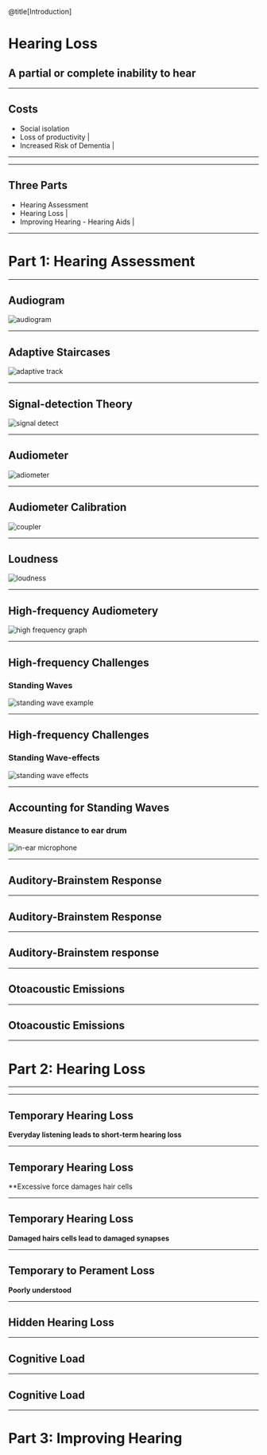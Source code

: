 @title[Introduction]
# Hearing Loss
## A partial or complete inability to hear

---

## Costs

- Social isolation
- Loss of productivity       |
- Increased Risk of Dementia |

<!-- ![Isolation](assets/isolation.png) -->

<!-- <div class="comment">Image from the Noun Project, Created by Gan Khoon Lay</div> -->

<!-- --- -->

<!-- ## Costs -->

<!-- **Loss of productivity** -->

<!-- <\!-- TODO: details -\-> -->

<!-- --- -->

<!-- ## Costs -->

<!-- **Increased Risk of Dementia** -->

<!-- <\!-- TODO: details -\-> -->

---

<!-- ## Hearing loss is becoming more common -->

<!-- TODO: show a graph -->

---

## Three Parts

- Hearing Assessment
- Hearing Loss                     |
- Improving Hearing - Hearing Aids |

---

# Part 1: Hearing Assessment

---

## Audiogram

![audiogram](assets/audiogram.png)

---

## Adaptive Staircases

![adaptive track](assets/adaptive.png)

---

## Signal-detection Theory

![signal detect](assets/signal_detect.png)

---

## Audiometer

![adiometer](assets/audiometer.jpg)

---

## Audiometer Calibration

![coupler](assets/coupler.jpg)

---

## Loudness

![loudness](assets/loud_curve.png)

---

## High-frequency Audiometery

![high frequency graph](assets/high_freq.png)

---

## High-frequency Challenges

### Standing Waves

![standing wave example](asssets/standing_wave1.png)

---

## High-frequency Challenges

### Standing Wave-effects

![standing wave effects](asssets/standing_wave2.png)

---

## Accounting for Standing Waves

### Measure distance to ear drum

![in-ear microphone](inear_audio_inout.png)

---

## Auditory-Brainstem Response

<!-- show an image of the ABR equipment -->

---

## Auditory-Brainstem Response

<!-- show a graph of an ABR -->

---

## Auditory-Brainstem response

<!-- relate graph to different regions of the brainstem -->

---

## Otoacoustic Emissions

<!-- show an image of the equipment -->

---

## Otoacoustic Emissions

<!-- show a graph of the DPOAE -->

---

# Part 2: Hearing Loss

---

---

## Temporary Hearing Loss

**Everyday listening leads to short-term hearing loss**

<!-- TODO: show levels of sounds that will lead to a threshold shift -->

---

## Temporary Hearing Loss

**Excessive force damages hair cells

<!-- TODO: show image of ear, then cochela, then hair cells damageds -->

---

## Temporary Hearing Loss

**Damaged hairs cells lead to damaged synapses**

<!-- TODO: same image as above, but with synapses highlighted -->

---

## Temporary to Perament Loss

**Poorly understood**

<!-- TODO: question marks -->

---

## Hidden Hearing Loss

<!-- TODO: show kujawa audiograms -->

<!-- TODO: show changed suprathreshold responses -->

<!-- TODO: show changes in synaptic ribbons -->

---

## Cognitive Load

<!-- TODO: show an image describing the hypothesis -->

---

## Cognitive Load

<!-- TODO: describe pupilometry -->

---

# Part 3: Improving Hearing


